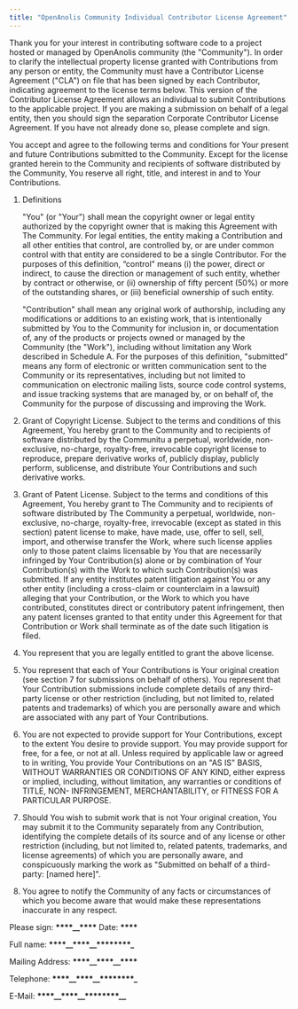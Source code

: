 ```yaml
---
title: "OpenAnolis Community Individual Contributor License Agreement"
---
```


Thank you for your interest in contributing software code to a project hosted or managed by OpenAnolis community (the "Community"). In order to clarify the intellectual property license granted with Contributions from any person or entity, the Community must have a Contributor License Agreement ("CLA") on file that has been signed by each Contributor, indicating agreement to the license terms below. This version of the Contributor License Agreement allows an individual to submit Contributions to the applicable project. If you are making a submission on behalf of a legal entity, then you should sign the separation Corporate Contributor License Agreement. If you have not already done so, please complete and sign.



You accept and agree to the following terms and conditions for Your present and future Contributions submitted to the Community. Except for the license granted herein to the Community and recipients of software distributed by the Community, You reserve all right, title, and interest in and to Your Contributions.

1. Definitions

    "You" (or "Your") shall mean the copyright owner or legal entity authorized by the copyright owner that is making this Agreement with The Community. For legal entities, the entity making a Contribution and all other entities that control, are controlled by, or are under common control with that entity are considered to be a single Contributor. For the purposes of this definition, “control" means (i) the power, direct or indirect, to cause the direction or management of such entity, whether by contract or otherwise, or (ii) ownership of fifty percent (50%) or more of the outstanding shares, or (iii) beneficial ownership of such entity.

   "Contribution" shall mean any original work of authorship, including any modifications or additions to an existing work, that is intentionally submitted by You to the Community for inclusion in, or documentation of, any of the products or projects owned or managed by the Community (the "Work"), including without limitation any Work described in Schedule A. For the purposes of this definition, "submitted" means any form of electronic or written communication sent to the Community or its representatives, including but not limited to communication on electronic mailing lists, source code control systems, and issue tracking systems that are managed by, or on behalf of, the Community for the purpose of discussing and improving the Work.

2. Grant of Copyright License. Subject to the terms and conditions of this Agreement, You hereby grant to the Community and to recipients of software distributed by the Communitu a perpetual, worldwide, non-exclusive, no-charge, royalty-free, irrevocable copyright license to reproduce, prepare derivative works of, publicly display, publicly perform, sublicense, and distribute Your Contributions and such derivative works.



3. Grant of Patent License. Subject to the terms and conditions of this Agreement, You hereby grant to The Community and to recipients of software distributed by The Community a perpetual, worldwide, non-exclusive, no-charge, royalty-free, irrevocable (except as stated in this section) patent license to make, have made, use, offer to sell, sell, import, and otherwise transfer the Work, where such license applies only to those patent claims licensable by You that are necessarily infringed by Your Contribution(s) alone or by combination of Your Contribution(s) with the Work to which such Contribution(s) was submitted. If any entity institutes patent litigation against You or any other entity (including a cross-claim or counterclaim in a lawsuit) alleging that your Contribution, or the Work to which you have contributed, constitutes direct or contributory patent infringement, then any patent licenses granted to that entity under this Agreement for that Contribution or Work shall terminate as of the date such litigation is filed.

4. You represent that you are legally entitled to grant the above license. 

5. You represent that each of Your Contributions is Your original creation (see section 7 for submissions on behalf of others). You represent that Your Contribution submissions include complete details of any third-party license or other restriction (including, but not limited to, related patents and trademarks) of which you are personally aware and which are associated with any part of Your Contributions.

6. You are not expected to provide support for Your Contributions, except to the extent You desire to provide support. You may provide support for free, for a fee, or not at all. Unless required by applicable law or agreed to in writing, You provide Your Contributions on an "AS IS" BASIS, WITHOUT WARRANTIES OR CONDITIONS OF ANY KIND, either express or implied, including, without limitation, any warranties or conditions of TITLE, NON- INFRINGEMENT, MERCHANTABILITY, or FITNESS FOR A PARTICULAR PURPOSE.

7. Should You wish to submit work that is not Your original creation, You may submit it to the Community separately from any Contribution, identifying the complete details of its source and of any license or other restriction (including, but not limited to, related patents, trademarks, and license agreements) of which you are personally aware, and conspicuously marking the work as "Submitted on behalf of a third-party: [named here]".

8. You agree to notify the Community of any facts or circumstances of which you become aware that would make these representations inaccurate in any respect.



Please sign: **__****__****__****__****__** Date: **__****__**

Full name: **__****__****__****__****__****__****__****__****_**

Mailing Address: **__****__****__****__****__****__****__****__**

Telephone: **__****__****__****__****__****__****__****__****_**

E-Mail:  **__****__****__****__****__****__****__****__****__**